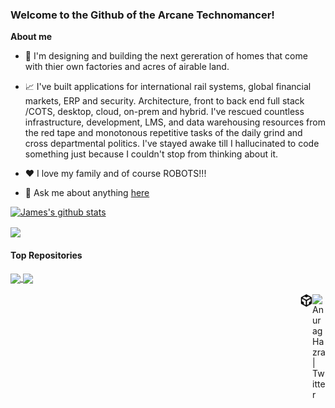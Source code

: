 ### Welcome to the Github of the Arcane Technomancer!

**About me**

- 💼 I'm designing and building the next gereration of homes that come with thier own factories and acres of airable land.

- 📈 I've built applications for international rail systems, global financial markets, ERP and security. Architecture, front to back end full stack /COTS,  desktop, cloud, on-prem and hybrid. I've rescued countless infrastructure, development, LMS, and data warehousing resources from the red tape and monotonous repetitive tasks of the daily grind and cross departmental politics. I've stayed awake till I hallucinated to code something just because I couldn't stop from thinking about it.

- ❤️ I love my family and of course ROBOTS!!!

- 💬 Ask me about anything [here](https://github.com/JENkt4k/JENkt4k/issues)



[![James's github stats](https://github-readme-stats.vercel.app/api?username=JENkt4k&theme=radical&show_icons=true)](https://github.com/anuraghazra/github-readme-stats)
<!-- <a href="https://github.com/anuraghazra/github-readme-stats"><img align="center" src="https://github-readme-stats.vercel.app/api/top-langs/?username=JENkt4k&theme=radical&hide_border=true" /></a> -->
<a href="https://github.com/anuraghazra/github-readme-stats"><img align="center" src="https://github-readme-stats.vercel.app/api/top-langs/?username=JENkt4k&layout=compact&theme=radical&hide_border=true" /></a>

#### Top Repositories

<a href="https://github.com/JENkt4k/docker_compose">
  <img align="center" src="https://github-readme-stats.vercel.app/api/pin/?username=JENkt4k&repo=docker_compose&theme=buefy" />
</a>
<a href="https://github.com/wallabag/wallabag">
  <img align="center" src="https://github-readme-stats.vercel.app/api/pin/?username=JENkt4k&repo=wallabag&theme=buefy" />
</a>

<br />
<br />

<a href="https://twitter.com/anuraghazru">
  <img align="right" alt="Anurag Hazra | Twitter" width="21px" src="https://raw.githubusercontent.com/anuraghazra/anuraghazra/master/assets/twitter.svg" />
</a>
<a href="https://codesandbox.io/u/anuraghazra">
  <img align="right" alt="Anurag Hazra | CodeSandbox" width="20px" src="https://raw.githubusercontent.com/anuraghazra/anuraghazra/master/assets/codesandbox.svg" />
</a>
<!--
**JENkt4k/JENkt4k** is a ✨ _special_ ✨ repository because its `README.md` (this file) appears on your GitHub profile.

Here are some ideas to get you started:

- 🔭 I’m currently working on ...
- 🌱 I’m currently learning ...
- 👯 I’m looking to collaborate on ...
- 🤔 I’m looking for help with ...
- 💬 Ask me about ...
- 📫 How to reach me: ...
- 😄 Pronouns: ...
- ⚡ Fun fact: ...
-->
